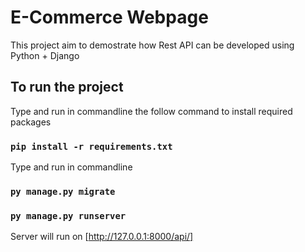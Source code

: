 # E-Commerce Webpage
This project aim to demostrate how Rest API can be developed using Python + Django

## To run the project

Type and run in commandline the follow command to install required packages

### `pip install -r requirements.txt`

Type and run in commandline

### `py manage.py migrate`

### `py manage.py runserver`

Server will run on [http://127.0.0.1:8000/api/]